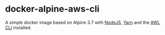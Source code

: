 # docker-alpine-aws-cli

A simple docker image based on Alpine 3.7 with [NodeJS](https://nodejs.org/), [Yarn](https://yarnpkg.com/) and the [AWL CLI](https://aws.amazon.com/cli/) installed.
